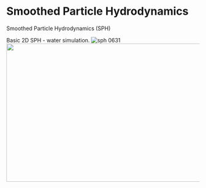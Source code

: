 # Smoothed Particle Hydrodynamics
Smoothed Particle Hydrodynamics (SPH)

Basic 2D SPH - water simulation.
![sph 0631](https://user-images.githubusercontent.com/44325719/47470701-80dbf880-d7cc-11e8-9c15-90b6ac21ee2a.jpg)
<img src="https://user-images.githubusercontent.com/44325719/47470701-80dbf880-d7cc-11e8-9c15-90b6ac21ee2a.jpg" width="640" height="360">
